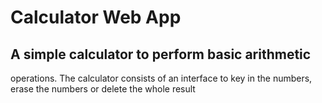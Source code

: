 # Calculator Web App

## A simple calculator to perform basic arithmetic
operations. The calculator consists of an interface to key in the numbers, erase
the numbers or delete the whole result
